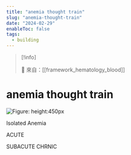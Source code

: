 ```yaml
---
title: "anemia thought train"
slug: "anemia-thought-train"
date: "2024-02-29"
enableToc: false
tags:
  - building
---
```


> [!info]
>
> 🌱 來自：[[framework_hematology_blood]]

# anemia thought train

![Figure: height:450px](https://i.imgur.com/2xwuX37.png)

Isolated Anemia

ACUTE

SUBACUTE CHRNIC
